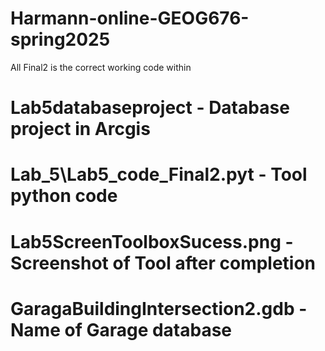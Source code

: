 # Harmann-online-GEOG676-spring2025

All Final2 is the correct working code within 

# Lab5databaseproject - Database project in Arcgis

# Lab_5\Lab5_code_Final2.pyt - Tool python code

# Lab5ScreenToolboxSucess.png - Screenshot of Tool after completion

# GaragaBuildingIntersection2.gdb - Name of Garage database